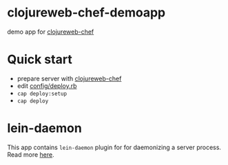 clojureweb-chef-demoapp
=======================

demo app for [clojureweb-chef](https://github.com/juggler/clojureweb-chef#continue-with-capistrano)

# Quick start

* prepare server with [clojureweb-chef](https://github.com/juggler/clojureweb-chef#continue-with-capistrano)
* edit [config/deploy.rb](https://github.com/juggler/clojureweb-chef-demoapp/tree/master/config/deploy.rb)
* `cap deploy:setup`
* `cap deploy`

# lein-daemon

This app contains `lein-daemon` plugin for for daemonizing a server process. Read more [here](https://github.com/juggler/lein-daemon).
